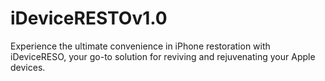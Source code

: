 # iDeviceRESTOv1.0
Experience the ultimate convenience in iPhone restoration with iDeviceRESO, your go-to solution for reviving and rejuvenating your Apple devices. 
